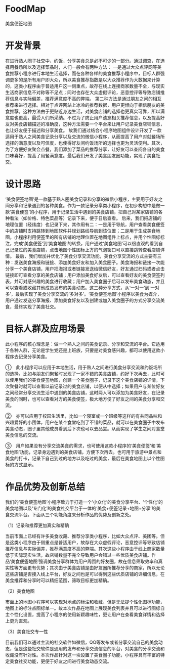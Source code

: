 # FoodMap
美食便签地图
# 开发背景
在进行熟人圈子社交中，约饭，分享美食总是必不可少的一部分。通过调查，在选择用餐场所以及选择菜品时，人们一般会有两种方法：
一是通过大众点评网等美食推荐小程序进行本地生活选择，而在各种各样的美食推荐小程序中，目标人群强调更多的是所有用户即大众，所以美食推荐指数是以大众推荐作为大数据来计算的，这类小程序由于普适用户这一侧重点，故存在线上连接商家数量不全，与现实生活商家信息不对称等不足点；同时也存在大众虚假评论，恶意控评等导致店铺推荐信息与实际偏差，推荐满意度不高的弊端。
第二种方法是通过朋友之间的相互推荐来进行选择。相对于点评网站上冰冷的推荐数据，用户更倾向于相信朋友的美食推荐。这种方法由于更贴近身边生活，对美食店铺的选择也更真实可靠，所以满意度也更高，最受人们所采纳。不过为了防止用户遗忘相关推荐信息，以及提高好友对美食店铺描述的准确度，这种方法需要一个平台来让用户记录美食店铺信息，也让好友便于描述和分享美食。
故我们通过结合小程序地图组件设计开发了一款适用于熟人之间美食记录分享以及交流的微信小程序，从而提高了用户对就餐场所选择的满意度以及可信度，也使得好友间约饭场所的选择也更为灵活便利。其次，为了方便好友聚会点餐，我们添加了菜品的推荐分享，让好友可以查阅各自的美食口味喜好，提高了用餐满意度。最后我们开发了美食朋友圈功能，实现了美食社交。
# 设计思路
‘美食便签地图’是一款基于熟人圈美食记录和分享的微信小程序，主要用于好友之间分享和记录遇到的各种美食。作为一款记录分享类小程序，在初步构想中是做一款‘美食便签’的小程序，用于记录生活中遇到的美食店铺，把自己对某家店铺的各种看法（如价格、特色菜品等）记录下来，便于日后查看。
后来，我们把店铺的地理位置（经纬度）也记录下来，其作用有二：一是用于导航，用户查看美食便签中的店铺时支持跳转到地图软件并规划路线导航到该位置；二是用于生成美食地图，小程序利用便签里的所有店铺的地理位置在地图组件上标点，并用个性图标标注，完成‘美食便签’到‘美食地图’的转换，用户通过‘美食地图’可以很直观的看到自己记录过的美食店铺，点击地图个性图标上方的气泡窗口可以直接跳转查看店铺详情。
最后，我们增加并优化了美食分享交流功能，美食分享交流的方式主要有三种：发送美食海报和链接、添加美食好友和加入美食圈子。美食海报和链接一次能分享一个美食店铺，用户把海报或者链接发送给微信好友，好友通过扫码或者点击链接即可查看分享的美食店铺；用户添加美食好友后，可以查看好友的美食便签列表，并可对感兴趣的美食进行收藏；用户加入美食圈子后可以发布美食动态，并且可以查看或收藏其他成员发布的美食动态。这三种分享方式，从‘一对一’到‘一对多’，最后实现了美食分享交流的‘多对多’。‘美食便签地图’小程序以美食为媒介，用户通过发送分享海报、添加美食好友以及创建或加入美食圈子的方式分享交流美食，最终实现了美食社交。
# 目标人群及应用场景
此小程序的核心理念是：做一个熟人之间的美食记录、分享和交流的平台。它适用于各种人群，无论是学生党还是上班族，只要是对美食感兴趣，都可以使用这款小程序去记录分享美食。

①　此小程序可以应用于本地生活，用于熟人之间进行美食分享交流和约饭场所的选择。比如与朋友们聚餐时发现了一家不错的美食店铺，约好下次再去，此时可以使用我们的美食便签地图，创建一个美食圈子，记录下这个美食店铺的详情，下次聚餐时就可以查看以前记录过的美食店铺，以便从中选择；如果用户与某位好友之间经常分享交流生活中遇到的美食店铺，这时两人可以添加为美食好友，在记录美食的同时，也可以查看对方的美食便签，极大地方便了好友之间的美食分享和交流。

②　亦可以应用于校园生活里，比如一个寝室或一个班级等这样的有共同品味和兴趣爱好的小团体，用户在某个食堂吃到了不错的菜品，就可以在美食圈子中发布美食动态，圈子里其他成员看到后下次也可以去品尝。从而实现了学生之间对食堂美食信息的交流。

③　用户如果没有分享交流美食的需求，也可使用这款小程序的‘美食便签’和‘美食地图’功能，记录身边遇到的美食店铺，方便下次再去。也可用于旅游中景点和美食的打卡，记录下自己到过的地方以及吃过的美食，最后在美食地图上以个性图标的方式显示。
# 作品优势及创新总结
我们的‘美食便签地图’小程序致力于打造一个‘小众化’的美食分享平台、‘个性化’的美食地图以及‘专门化’的美食社交平台于一体的‘美食+便签记录+地图+分享’的美食交流平台。下面从三个功能角度来分析作品的优势及创新之处。

（1）记录和推荐更加真实和精确

当前市面上已经有许多美食收藏、推荐分享类小程序，比如大众点评、美团等。但是这类小程序由于侧重点是普适用户，故存在大众虚假评论，恶意控评等导致店铺推荐信息与实际偏差，推荐满意度不高的弊端。其次这些小程序由于线上商家数量低于实际现实生活，故店铺数量不完全导致用户会错过一些优质美食店铺。作品‘美食便签地图’强调美食分享群体为用户周围的好友圈，故在信息筛取效率和真实性等方面更有优势；其次由于美食店铺是由好友圈所推荐分享的商家，所以无论这些店铺是否接入线上平台，好友之间也是可以得到这些优质店铺的详细信息，在美食推荐和分享时可以精细范围，筛取目标更加精确。

（2）美食地图

市面上的地图小程序可以实现对地点的标注和收藏，但是无法提个性化图标功能，地图上的标注点图标单一。故本次作品在地图上展现美食列表并且可以进行图标自主个性化设置，提高了小程序的使用新颖趣味性，更让用户在查看美食详情和选择上更为直观。

（3）美食社交专一性

目前我们可以通过主流的社交软件如微信，QQ等发布或者分享交流自己的美食动态，但是这些社交软件是通用的发布和分享交流信息的平台，对美食的分享交流和收藏没有针对性。本次作品针对这一块设置了美食圈子功能，小程序具有丰富的特定美食社交功能，更便于好友之间进行美食动态交流。


